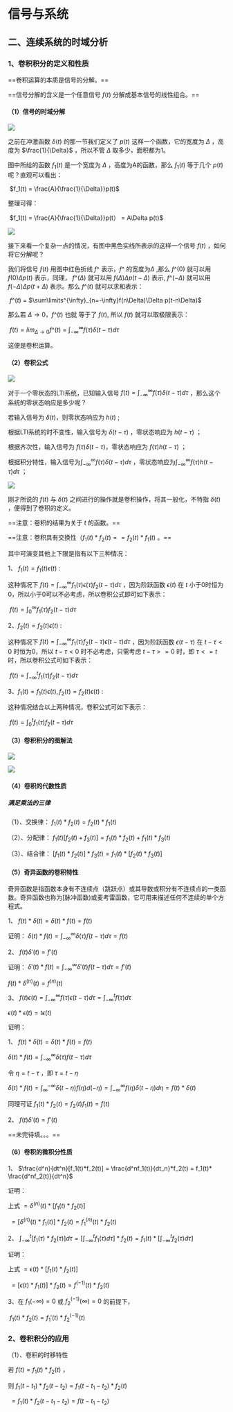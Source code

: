 # 信号与系统



## 二、连续系统的时域分析



### 1、卷积积分的定义和性质

==卷积运算的本质是信号的分解。==

==信号分解的含义是一个任意信号 $f(t)$ 分解成基本信号的线性组合。==



#### （1）信号的时域分解

![](picture\卷积预备知识.png)

之前在冲激函数 $δ(t)$ 的那一节我们定义了 $p(t)$ 这样一个函数，它的宽度为 $\Delta$ ，高度为    $\frac{1}{\Delta}$ ，所以不管 $\Delta$  取多少，面积都为1。

图中所给的函数 $f_1(t)$ 是一个宽度为 $\Delta$  ，高度为A的函数，那么 $f_1(t)$ 等于几个 $p(t)$ 呢？直观可以看出：

​                                                                   $f_1(t) = \frac{A}{\frac{1}{\Delta}}p(t)$

整理可得：

​                                                           $f_1(t) = \frac{A}{\frac{1}{\Delta}}p(t） = A\Delta p(t)$





![](picture\任意信号分解.png)

接下来看一个复杂一点的情况，有图中黑色实线所表示的这样一个信号 $f(t)$ ，如何将它分解呢？

我们将信号 $f(t)$ 用图中红色折线 $f$^ 表示，$f$^ 的宽度为$\Delta$ ,那么 $f$^$(0)$ 就可以用 $f(0)\Delta p(t)$ 表示，同理， $f$^$(\Delta)$ 就可以用 $f(\Delta)\Delta p(t-\Delta)$ 表示,  $f$^$(-\Delta)$ 就可以用 $f(-\Delta)\Delta p(t+\Delta)$ 表示。那么 $f$^$(t)$ 就可以求和表示：

​                                                       $f$^$(t)$ = $\sum\limits^{\infty}_{n=-\infty}f(n\Delta)\Delta p(t-n\Delta)$

那么若 $\Delta \rightarrow 0$，$f$^$(t)$ 也就 等于了 $f(t)$, 所以 $f(t)$ 就可以取极限表示：

​                                       $f(t) = lim_{\Delta\rightarrow0}f$^$(t)$ = $\int^{\infty}_{-\infty}f(\tau)\delta(t-\tau)d\tau$

这便是卷积运算。



#### （2）卷积公式

![](picture\卷积响应推倒.png)

对于一个零状态的LTI系统，已知输入信号 $f(t) = \int^{\infty}_{-\infty}f(\tau)\delta(t-\tau)d\tau$ ，那么这个系统的零状态响应是多少呢？

若输入信号为 $\delta(t)$，则零状态响应为 $h(t)$ ;

根据LTI系统的时不变性，输入信号为 $\delta(t-\tau)$ ，零状态响应为 $h(t-\tau)$ ；

根据齐次性，输入信号为 $f(\tau)\delta(t-\tau)$，零状态响应为 $f(\tau)h(t-\tau)$ ；

根据积分特性，输入信号为$\int^{\infty}_{-\infty}f(\tau)\delta(t-\tau)d\tau$ ，零状态响应为$\int^{\infty}_{-\infty}f(\tau)h(t-\tau)d\tau$ ；



![](picture\卷积定义.png)

刚才所说的 $f(t)$ 与 $\delta(t)$ 之间进行的操作就是卷积操作，将其一般化，不特指 $\delta(t)$ ，便得到了卷积的定义。

==注意：卷积的结果为关于 $t$ 的函数。==

==注意：卷积具有交换性（$f_1(t) * f_2(t) == f_2(t)*f_1(t)$ 。==

其中可演变其他上下限是指有以下三种情况：

1、 $f_1(t) = f_1(t)\epsilon(t)$ :

这种情况下 $f(t) = \int^{\infty}_{-\infty}f_1(\tau)\epsilon(\tau)f_2(t-\tau)d\tau$ ，因为阶跃函数 $\epsilon(t)$ 在 $t$ 小于0时恒为0，所以小于0可以不必考虑，所以卷积公式即可如下表示：

​                                                           $f(t ) = \int^{\infty}_0f_1(\tau)f_2(t-\tau)d\tau$

2、$f_2(t) = f_2(t)\epsilon(t)$ :

这种情况下 $f(t) = \int^{\infty}_{-\infty}f_1(\tau)f_2(t-\tau)\epsilon(t-\tau) d\tau$ ，因为阶跃函数 $\epsilon(t-\tau)$ 在 $t-\tau < 0$ 时恒为0，所以 $t-\tau < 0$ 时不必考虑，只需考虑 $t - \tau >= 0$ 时，即 $\tau <= t$ 时，所以卷积公式可如下表示：

​                                                        $f(t ) = \int^{t}_{-\infty}f_1(\tau)f_2(t-\tau)d\tau$

3、$f_1(t) = f_1(t)\epsilon(t) , f_2(t) = f_2(t)\epsilon(t)$ :

这种情况结合以上两种情况，卷积公式可如下表示：

​                                                      $f(t ) = \int^{t}_{0}f_1(\tau)f_2(t-\tau)d\tau$ 



#### （3）卷积积分的图解法

![](picture\卷积图解法.png)

![](picture\卷积图解法过程.png)



#### （4）卷积的代数性质

#####  满足乘法的三律

（1）、交换律： $f_1(t)*f_2(t ) = f_2(t)*f_1(t)$ 

（2）、分配律： $f_1(t)[f_2(t)+f_3(t)] = f_1(t)*f_2(t)+f_1(t)*f_3(t)$ 

（3）、结合律： $[f_1(t)*f_2(t)]*f_3(t) = f_1(t)*[f_2(t)*f_3(t)]$ 



 #### （5）奇异函数的卷积特性

奇异函数是指函数本身有不连续点（跳跃点）或其导数或积分有不连续点的一类函数。奇异函数也称为[脉冲函数)或麦考雷函数，它可用来描述任何不连续的单个方程式。

1、 $f(t)*\delta(t) = \delta(t)*f(t) = f(t)$ 

证明： $\delta(t)*f(t) = \int_{-\infty}^{\infty}\delta(\tau)f(t-\tau)d\tau = f(t)$

2、 $f(t)\delta'(t) = f'(t)$ 

证明： $\delta'(t)*f(t) = \int_{-\infty}^{\infty}\delta'(t)f(t-\tau)d\tau =  f'(t)$ 

 $f(t)*\delta^{(n)}(t)=f^{(n)}(t)$ 

3、 $f(t)\epsilon(t) = \int_{-\infty}^{\infty}f(\tau)\epsilon(t-\tau)d\tau=\int_{-\infty}^tf(\tau)d\tau$ 

 $\epsilon(t)*\epsilon(t) = t\epsilon(t)$ 



证明：

1、 $f(t)*\delta(t) = \delta(t)*f(t) = f(t)$ 

$\delta(t)*f(t) = \int_{-\infty}^{\infty}\delta(\tau)f(t-\tau)d\tau$ 

令 $\eta = t-\tau$ ，即 $\tau = t-\eta$ 

$\delta(t)*f(t) = \int_{\infty}^{-\infty}\delta(t-\eta)f(\eta)d(-\eta) = \int_{-\infty}^{\infty}f(\eta)\delta(t-\eta)d\eta = f(t)*\delta(t)$  

同理可证 $f_1(t)*f_2(t) = f_2(t)f_1(t) = f(t)$



2、 $f(t)\delta'(t) = f'(t)$ 

==未完待填。。。==

#### （6）卷积的微积分性质

1、 $\frac{d^n}{dt^n}[f_1(t)*f_2(t)] = \frac{d^nf_1(t)}{dt_n}*f_2(t) = f_1(t)* \frac{d^nf_2(t)}{dt^n}$ 

证明：

上式 $= \delta^{(n)}(t)*[f_1(t)*f_2(t)]$ 

​           $=[\delta^{(n)}(t)*f_1(t)]*f_2(t) = f_1^{(n)}(t)*f_2(t)$    

2、 $\int_{-\infty}^t[f_1(\tau)*f_2(\tau)]d\tau = [\int_{-\infty}^tf_1(\tau)d\tau]*f_2(t) = f_1(t) * [\int_{-\infty}^tf_2(\tau)d\tau]$ 

证明：

上式 $=\epsilon(t)*[f_1(t)*f_2(t)]$ 

​           $= [\epsilon(t)*f_1(t)]*f_2(t) = f^{(-1)}(t) * f_2(t)$ 

3、在 $f_1(-\infty) = 0$ 或 $f_2^{(-1)}(\infty) = 0$ 的前提下，

​                                           $f_1(t)*f_2(t) = f_1'(t)*f_2^{(-1)}(t)$  



### 2、卷积积分的应用

（1）、卷积的时移特性

若 $f(t) = f_1(t) * f_2(t)$ ，

则 $f_1(t-t_1)*f_2(t-t_2) = f_1(t-t_1-t_2)*f_2(t)$ 

​                                                    $=f_1(t)*f_2(t-t_1-t_2)=f(t-t_1-t_2)$ 


